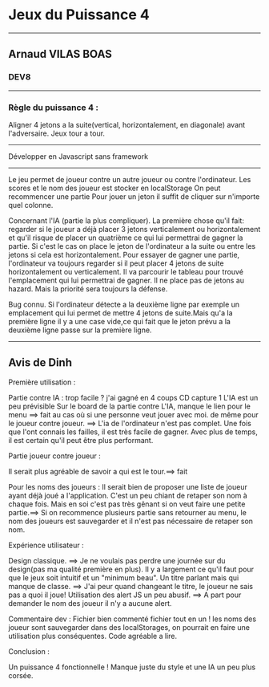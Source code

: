 # Jeux du Puissance 4
*******************

## Arnaud VILAS BOAS
### DEV8

*******************

### Règle du puissance 4 :

Aligner 4 jetons a la suite(vertical, horizontalement, en diagonale) avant l'adversaire.
Jeux tour a tour.

*******************
Développer en Javascript sans framework

*******************

Le jeu permet de joueur contre un autre joueur ou contre l'ordinateur.
Les scores et le nom des joueur est stocker en localStorage
On peut recommencer une partie
Pour jouer un jeton il suffit de cliquer sur n'importe quel colonne.

Concernant l'IA (partie la plus compliquer).
La première chose qu'il fait:
regarder si le joueur a déjà placer 3 jetons verticalement ou horizontalement et qu'il risque de placer un quatrième ce qui lui permettrai de gagner la partie. Si c'est le cas on place le jeton de l'ordinateur a la suite ou entre les jetons si cela est horizontalement.
Pour essayer de gagner une partie, l'ordinateur va toujours regarder si il peut placer 4 jetons de suite horizontalement ou verticalement.
Il va parcourir le tableau pour trouvé l'emplacement qui lui permettrai de gagner. Il ne place pas de jetons au hazard.
Mais la priorité sera toujours la défense.

Bug connu.
Si l'ordinateur détecte a la deuxième ligne par exemple un emplacement qui lui permet de mettre 4 jetons de suite.Mais qu'a la première ligne il y a une case vide,ce qui fait que le jeton prévu a la deuxième ligne passe sur la première ligne.


*******************
## Avis de Dinh

Première utilisation :

Partie contre IA : trop facile ? j'ai gagné en 4 coups CD capture 1
L'IA est un peu prévisible
Sur le board de la partie contre L'IA, manque le lien pour le menu ==> fait
au cas où si une personne veut jouer avec moi. de même pour le joueur contre joueur.
==> L'ia de l'ordinateur n'est pas complet. Une fois que l'ont connais les failles, il est très facile de gagner. Avec plus de temps, il est certain qu'il peut être plus performant.

Partie joueur contre joueur :

Il serait plus agréable de savoir a qui est le tour.==> fait

Pour les noms des joueurs : Il serait bien de proposer une liste de joueur ayant déjà joué a l'application. C'est un peu chiant de retaper son nom à chaque fois. Mais en soi c'est pas très gênant si on veut faire une petite partie.==> Si on recommence plusieurs partie sans retourner au menu, le nom des joueurs est sauvegarder et il n'est pas nécessaire de retaper son nom.



Expérience utilisateur :

Design classique. ==> Je ne voulais pas perdre une journée sur du design(pas ma qualité première en plus). Il y a largement ce qu'il faut pour que le jeux soit intuitif et un "minimum beau".
  Un titre parlant mais qui manque de classe. ==> J'ai peur quand changeant le titre, le joueur ne sais pas a quoi il joue!
Utilisation des alert JS un peu abusif. ==> A part pour demander le nom des joueur il n'y a aucune alert.

Commentaire dev :
Fichier bien commenté
fichier tout en un !
les noms des joueur sont sauvegarder dans des localStorages, on pourrait en faire une utilisation plus conséquentes.
Code agréable a lire.


Conclusion :

Un puissance 4 fonctionnelle ! Manque juste du style et une IA un peu plus corsée.
